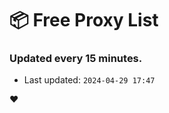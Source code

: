 # :package: Free Proxy List
### Updated every 15 minutes.

- Last updated: `2024-04-29 17:47`

:heart:
